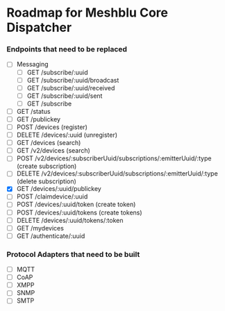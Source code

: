 # Roadmap for Meshblu Core Dispatcher

### Endpoints that need to be replaced
- [ ] Messaging
  - [ ] GET /subscribe/:uuid
  - [ ] GET /subscribe/:uuid/broadcast
  - [ ] GET /subscribe/:uuid/received
  - [ ] GET /subscribe/:uuid/sent
  - [ ] GET /subscribe
- [ ] GET /status
- [ ] GET /publickey
- [ ] POST /devices (register)
- [ ] DELETE /devices/:uuid (unregister)
- [ ] GET /devices (search)
- [ ] GET /v2/devices (search)
- [ ] POST /v2/devices/:subscriberUuid/subscriptions/:emitterUuid/:type (create subscription)
- [ ] DELETE /v2/devices/:subscriberUuid/subscriptions/:emitterUuid/:type (delete subscription)
- [x] GET /devices/:uuid/publickey
- [ ] POST /claimdevice/:uuid
- [ ] POST /devices/:uuid/token (create token)
- [ ] POST /devices/:uuid/tokens (create tokens)
- [ ] DELETE /devices/:uuid/tokens/:token
- [ ] GET /mydevices
- [ ] GET /authenticate/:uuid

### Protocol Adapters that need to be built
 - [ ] MQTT
 - [ ] CoAP
 - [ ] XMPP
 - [ ] SNMP
 - [ ] SMTP
